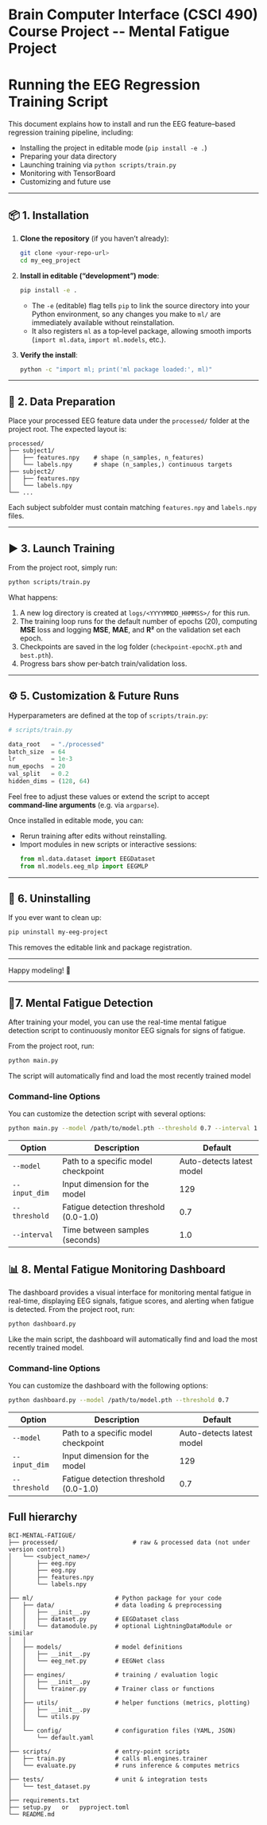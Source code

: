 # Brain Computer Interface (CSCI 490) Course Project -- Mental Fatigue Project 

# Running the EEG Regression Training Script

This document explains how to install and run the EEG feature–based regression training pipeline, including:

- Installing the project in editable mode (`pip install -e .`)
- Preparing your data directory
- Launching training via `python scripts/train.py`
- Monitoring with TensorBoard
- Customizing and future use

---

## 📦 1. Installation

1. **Clone the repository** (if you haven’t already):
   ```bash
   git clone <your-repo-url>
   cd my_eeg_project
   ```

2. **Install in editable (“development”) mode**:
   ```bash
   pip install -e .
   ```
   - The `-e` (editable) flag tells `pip` to link the source directory into your Python environment, so any changes you make to `ml/` are immediately available without reinstallation.
   - It also registers `ml` as a top‑level package, allowing smooth imports (`import ml.data`, `import ml.models`, etc.).

3. **Verify the install**:
   ```bash
   python -c "import ml; print('ml package loaded:', ml)"
   ```

---

## 📂 2. Data Preparation

Place your processed EEG feature data under the `processed/` folder at the project root. The expected layout is:

```
processed/
├── subject1/
│   ├── features.npy    # shape (n_samples, n_features)
│   └── labels.npy      # shape (n_samples,) continuous targets
├── subject2/
│   ├── features.npy
│   └── labels.npy
└── ...
```

Each subject subfolder must contain matching `features.npy` and `labels.npy` files.

---

## ▶️ 3. Launch Training

From the project root, simply run:

```bash
python scripts/train.py
```

What happens:

1. A new log directory is created at `logs/<YYYYMMDD_HHMMSS>/` for this run.
2. The training loop runs for the default number of epochs (20), computing **MSE** loss and logging **MSE**, **MAE**, and **R²** on the validation set each epoch.
3. Checkpoints are saved in the log folder (`checkpoint-epochX.pth` and `best.pth`).
4. Progress bars show per‑batch train/validation loss.

---

<!-- ## 📊 4. Monitoring with TensorBoard

To visualize training curves, open another terminal and run:

```bash
tensorboard --logdir logs
```

Then open the displayed URL (e.g. http://localhost:6006) in your browser to see:

- **Train loss** (MSE) over epochs
- **Val loss**, **Val MSE**, **MAE**, **R²** metrics over epochs

--- -->

## ⚙️ 5. Customization & Future Runs

Hyperparameters are defined at the top of `scripts/train.py`:

```python
# scripts/train.py

data_root   = "./processed"
batch_size  = 64
lr          = 1e-3
num_epochs  = 20
val_split   = 0.2
hidden_dims = (128, 64)
```

Feel free to adjust these values or extend the script to accept **command‑line arguments** (e.g. via `argparse`).

Once installed in editable mode, you can:

- Rerun training after edits without reinstalling.
- Import modules in new scripts or interactive sessions:
  ```python
  from ml.data.dataset import EEGDataset
  from ml.models.eeg_mlp import EEGMLP
  ```

---

## 🧹 6. Uninstalling

If you ever want to clean up:

```bash
pip uninstall my-eeg-project
```

This removes the editable link and package registration.

---

Happy modeling! 🎉




---
## 🧠7. Mental Fatigue Detection
After training your model, you can use the real-time mental fatigue detection script to continuously monitor EEG signals for signs of fatigue.

From the project root, run:

```bash
python main.py
```

The script will automatically find and load the most recently trained model

### Command-line Options

You can customize the detection script with several options:

```bash
python main.py --model /path/to/model.pth --threshold 0.7 --interval 1.0
````
| Option | Description | Default |
|--------|-------------|---------|
| `--model` | Path to a specific model checkpoint | Auto-detects latest model |
| `--input_dim` | Input dimension for the model | 129 |
| `--threshold` | Fatigue detection threshold (0.0-1.0) | 0.7 |
| `--interval` | Time between samples (seconds) | 1.0 |

## 📊 8. Mental Fatigue Monitoring Dashboard
The dashboard provides a visual interface for monitoring mental fatigue in real-time, displaying EEG signals, fatigue scores, and alerting when fatigue is detected.
From the project root, run:
```bash
python dashboard.py
````
Like the main script, the dashboard will automatically find and load the most recently trained model.

### Command-line Options
You can customize the dashboard with the following options:
```bash
python dashboard.py --model /path/to/model.pth --threshold 0.7
````
| Option | Description | Default |
|--------|-------------|---------|
| `--model` | Path to a specific model checkpoint | Auto-detects latest model |
| `--input_dim` | Input dimension for the model | 129 |
| `--threshold` | Fatigue detection threshold (0.0-1.0) | 0.7 |

## Full hierarchy

```
BCI-MENTAL-FATIGUE/
├── processed/                     # raw & processed data (not under version control)
│   └── <subject_name>/
│       ├── eeg.npy
│       ├── eog.npy  
│       ├── features.npy
│       └── labels.npy 
│
├── ml/                       # Python package for your code
│   ├── data/                 # data loading & preprocessing
│   │   ├── __init__.py
│   │   ├── dataset.py        # EEGDataset class
│   │   └── datamodule.py     # optional LightningDataModule or similar
│   │
│   ├── models/               # model definitions
│   │   ├── __init__.py
│   │   └── eeg_net.py        # EEGNet class
│   │
│   ├── engines/              # training / evaluation logic
│   │   ├── __init__.py
│   │   └── trainer.py        # Trainer class or functions
│   │
│   ├── utils/                # helper functions (metrics, plotting)
│   │   ├── __init__.py
│   │   └── utils.py
│   │
│   └── config/               # configuration files (YAML, JSON)
│       └── default.yaml
│
├── scripts/                  # entry‐point scripts
│   ├── train.py              # calls ml.engines.trainer
│   └── evaluate.py           # runs inference & computes metrics
│
├── tests/                    # unit & integration tests
│   └── test_dataset.py
│
├── requirements.txt
├── setup.py   or   pyproject.toml
└── README.md
```
